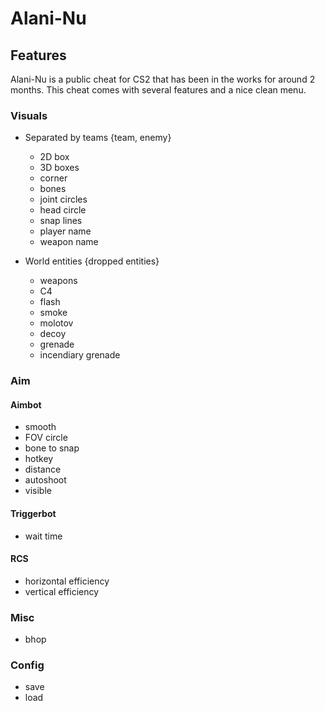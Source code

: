 # Alani-Nu

## Features

Alani-Nu is a public cheat for CS2 that has been in the works for around 2 months. This cheat comes with several features and a nice clean menu.

### Visuals

- Separated by teams {team, enemy}
  
  - 2D box
  - 3D boxes
  - corner
  - bones
  - joint circles
  - head circle
  - snap lines
  - player name
  - weapon name

- World entities {dropped entities}
  
  - weapons
  - C4
  - flash
  - smoke
  - molotov
  - decoy
  - grenade
  - incendiary grenade

### Aim

#### Aimbot
  
- smooth
- FOV circle
- bone to snap
- hotkey
- distance
- autoshoot
- visible
    
#### Triggerbot
  
- wait time
    
#### RCS
  
- horizontal efficiency
- vertical efficiency

### Misc

- bhop

### Config

- save
- load
